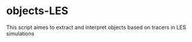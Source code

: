 # objects-LES
This script aimes to extract and interpret objects based on tracers in LES simulations
